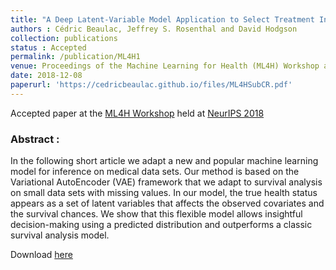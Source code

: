 ```yaml
---
title: "A Deep Latent-Variable Model Application to Select Treatment Intensity in Survival Analysis"
authors : Cédric Beaulac, Jeffrey S. Rosenthal and David Hodgson
collection: publications
status : Accepted
permalink: /publication/ML4H1
venue: Proceedings of the Machine Learning for Health (ML4H) Workshop at NeurIPS 2018
date: 2018-12-08
paperurl: 'https://cedricbeaulac.github.io/files/ML4HSubCR.pdf'
---
```

Accepted paper at the [ML4H Workshop](https://ml4health.github.io/2018/) held at [NeurIPS 2018](https://nips.cc)

### Abstract :

In the following short article we adapt a new and popular machine learning model for inference on medical data sets. Our method is based on the Variational AutoEncoder (VAE) framework that we adapt to survival analysis on small data sets with missing values. In our model, the true health status appears as a set of latent variables that affects the observed covariates and the survival chances. We show that this flexible model allows insightful decision-making using a predicted distribution and outperforms a classic survival analysis model.

Download [here](https://cedricbeaulac.github.io/files/ML4HSubCR.pdf)
